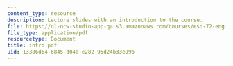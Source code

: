 ```yaml
---
content_type: resource
description: Lecture slides with an introduction to the course.
file: https://ol-ocw-studio-app-qa.s3.amazonaws.com/courses/esd-72-engineering-risk-benefit-analysis-spring-2007/13386d646845d04ae28295d24b33e99b_intro.pdf
file_type: application/pdf
resourcetype: Document
title: intro.pdf
uid: 13386d64-6845-d04a-e282-95d24b33e99b
---
```

